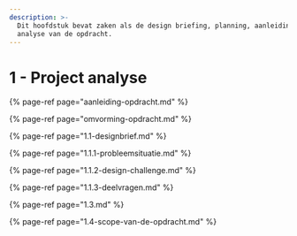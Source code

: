 ```yaml
---
description: >-
  Dit hoofdstuk bevat zaken als de design briefing, planning, aanleiding en
  analyse van de opdracht.
---
```


# 1 - Project analyse

{% page-ref page="aanleiding-opdracht.md" %}

{% page-ref page="omvorming-opdracht.md" %}

{% page-ref page="1.1-designbrief.md" %}

{% page-ref page="1.1.1-probleemsituatie.md" %}

{% page-ref page="1.1.2-design-challenge.md" %}

{% page-ref page="1.1.3-deelvragen.md" %}

{% page-ref page="1.3.md" %}

{% page-ref page="1.4-scope-van-de-opdracht.md" %}



